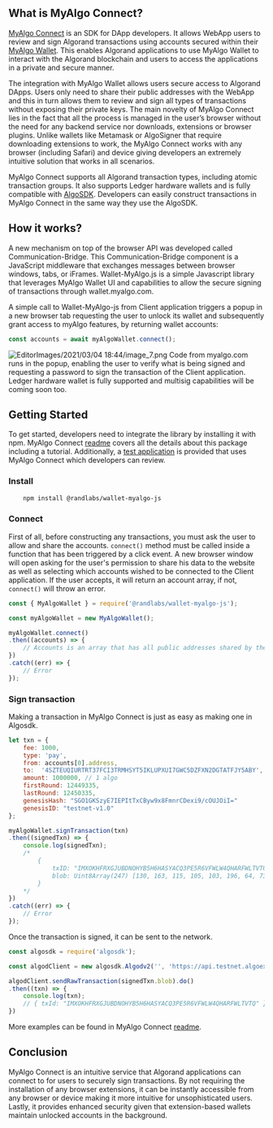 ## What is MyAlgo Connect?

[MyAlgo Connect](https://github.com/randlabs/myalgo-connect) is an SDK for DApp developers. It allows WebApp users to review and sign Algorand transactions using accounts secured within their [MyAlgo Wallet](https://wallet.myalgo.com/). This enables Algorand applications to use MyAlgo Wallet to interact with the Algorand blockchain and users to access the applications in a private and secure manner.

The integration with MyAlgo Wallet allows users secure access to Algorand DApps. Users only need to share their public addresses with the WebApp and this in turn allows them to review and sign all types of transactions without exposing their private keys. The main novelty of MyAlgo Connect lies in the fact that all the process is managed in the user’s browser without the need for any backend service nor downloads, extensions or browser plugins. Unlike wallets like Metamask or AlgoSigner that require downloading extensions to work, the MyAlgo Connect works with any browser (including Safari) and device giving developers an extremely intuitive solution that works in all scenarios.

MyAlgo Connect supports all Algorand transaction types, including atomic transaction groups. It also supports Ledger hardware wallets and is fully compatible with [AlgoSDK](https://github.com/algorand/js-algorand-sdk). Developers can easily construct transactions in MyAlgo Connect in the same way they use the AlgoSDK.

## How it works?

A new mechanism on top of the browser API was developed called Communication-Bridge. This Communication-Bridge component is a JavaScript middleware that exchanges messages between browser windows, tabs, or iFrames. Wallet-MyAlgo.js is a simple Javascript library that leverages MyAlgo Wallet UI and capabilities to allow the secure signing of transactions through wallet.myalgo.com.

A simple call to Wallet-MyAlgo-js from Client application triggers a popup in a new browser tab requesting the user to unlock its wallet and subsequently grant access to myAlgo features, by returning wallet accounts:

```js
const accounts = await myAlgoWallet.connect();
```

![EditorImages/2021/03/04 18:44/image_7.png](https://algorand-devloper-portal-app.s3.amazonaws.com/static/EditorImages/2021/03/04%2018%3A44/image_7.png) 
Code from myalgo.com runs in the popup, enabling the user to verify what is being signed and requesting a password to sign the transaction of the Client application. Ledger hardware wallet is fully supported and multisig capabilities will be coming soon too.

## Getting Started

To get started, developers need to integrate the library by installing it with npm. MyAlgo Connect [readme](https://github.com/randlabs/wallet-myalgo-js) covers all the details about this package including a tutorial. Additionally, a [test application](https://github.com/randlabs/wallet-myalgo-js-example) is provided that uses MyAlgo Connect which developers can review.

### Install

```sh
    npm install @randlabs/wallet-myalgo-js
```

### Connect

First of all, before constructing any transactions, you must ask the user to allow and share the accounts.
`connect()` method must be called inside a function that has been triggered by a click event. A new browser window will open asking for the user's permission to share his data to the website as well as selecting which accounts wished to be connected to the Client application. If the user accepts, it will return an account array, if not, `connect()` will throw an error.

```js
const { MyAlgoWallet } = require('@randlabs/wallet-myalgo-js');

const myAlgoWallet = new MyAlgoWallet();

myAlgoWallet.connect()
.then((accounts) => {
    // Accounts is an array that has all public addresses shared by the user
})
.catch((err) => {
    // Error
});
```

### Sign transaction

Making a transaction in MyAlgo Connect is just as easy as making one in Algosdk.

```js
let txn = {
    fee: 1000,
    type: 'pay',
    from: accounts[0].address,
    to:  '4SZTEUQIURTRT37FCI3TRMHSYT5IKLUPXUI7GWC5DZFXN2DGTATFJY5ABY',
    amount: 1000000, // 1 algo
    firstRound: 12449335,
    lastRound: 12450335,
    genesisHash: "SGO1GKSzyE7IEPItTxCByw9x8FmnrCDexi9/cOUJOiI="
    genesisID: "testnet-v1.0"
};

myAlgoWallet.signTransaction(txn)
.then((signedTxn) => {
    console.log(signedTxn);
    /*
        {
            txID: "IMXOKHFRXGJUBDNOHYB5H6HASYACQ3PE5R6VFWLW4QHARFWLTVTQ",
            blob: Uint8Array(247) [130, 163, 115, 105, 103, 196, 64, 73, 156, 137, 76, 48, 112, 237, ... ]
        }
    */
})
.catch((err) => {
    // Error
});
```

Once the transaction is signed, it can be sent to the network.

```js
const algosdk = require('algosdk');

const algodClient = new algosdk.Algodv2('', 'https://api.testnet.algoexplorer.io', '');

algodClient.sendRawTransaction(signedTxn.blob).do()
.then((txn) => {
    console.log(txn);
    // { txId: "IMXOKHFRXGJUBDNOHYB5H6HASYACQ3PE5R6VFWLW4QHARFWLTVTQ" }
})
```

More examples can be found in MyAlgo Connect [readme](https://github.com/randlabs/wallet-myalgo-js).

## Conclusion

MyAlgo Connect is an intuitive service that Algorand applications can connect to for users to securely sign transactions. By not requiring the installation of any browser extensions, it can be instantly accessible from any browser or device making it more intuitive for unsophisticated users. Lastly, it provides enhanced security given that extension-based wallets maintain unlocked accounts in the background.
